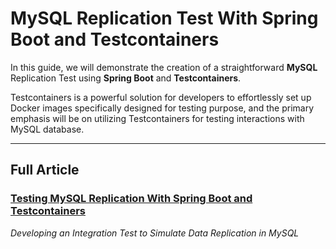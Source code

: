 # MySQL Replication Test With Spring Boot and Testcontainers

In this guide, we will demonstrate the creation of a straightforward **MySQL** Replication Test using **Spring Boot** and **Testcontainers**.

Testcontainers is a powerful solution for developers to effortlessly set up Docker images specifically designed for testing purpose,
and the primary emphasis will be on utilizing Testcontainers for testing interactions with MySQL database.

-----------

## Full Article
### [Testing MySQL Replication With Spring Boot and Testcontainers](https://medium.com/@wagnerjfr/testing-mysql-replication-with-spring-boot-and-testcontainers-fe2175e71f8b)
_Developing an Integration Test to Simulate Data Replication in MySQL_
